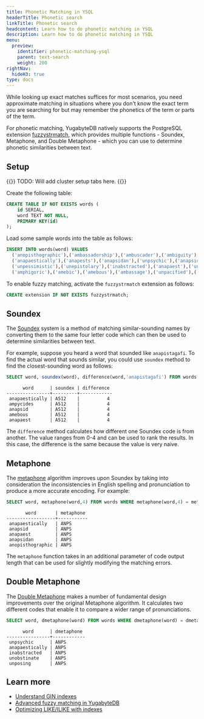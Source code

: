 ```yaml
---
title: Phonetic Matching in YSQL
headerTitle: Phonetic search
linkTitle: Phonetic search
headcontent: Learn how to do phonetic matching in YSQL
description: Learn how to do phonetic matching in YSQL
menu:
  preview:
    identifier: phonetic-matching-ysql
    parent: text-search
    weight: 200
rightNav:
  hideH3: true
type: docs
---
```


While looking up exact matches suffices for most scenarios, you need approximate matching in situations where you don't know the exact term you are searching for but may remember the phonetics of the term or parts of the term.

For phonetic matching, YugabyteDB natively supports the PostgreSQL extension [fuzzystrmatch](https://www.postgresql.org/docs/current/fuzzystrmatch.html), which provides multiple functions - Soundex, Metaphone, and Double Metaphone - which you can use to determine phonetic similarities between text.

## Setup

{{<warning>}}
TODO: Will add cluster setup tabs here.
{{</warning>}}

Create the following table:

```sql
CREATE TABLE IF NOT EXISTS words (
    id SERIAL,
    word TEXT NOT NULL,
    PRIMARY KEY(id)
);
```

Load some sample words into the table as follows:

```sql
INSERT INTO words(word) VALUES 
  ('anopisthographic'),('ambassadorship'),('ambuscader'),('ambiguity'),('ampycides'),
  ('anapaestically'),('anapests'),('anapsidan'),('unpsychic'),('anapsid'),
  ('unpessimistic'),('unepistolary'),('inabstracted'),('anapaest'),('unobstinate'),
  ('amphigoric'),('amebic'),('amebous'),('ambassage'),('unpacified'),('unposing');
```

To enable fuzzy matching, activate the `fuzzystrmatch` extension as follows:

```sql
CREATE extension IF NOT EXISTS fuzzystrmatch;
```

## Soundex

The [Soundex](https://en.wikipedia.org/wiki/Soundex) system is a method of matching similar-sounding names by converting them to the same four letter code which can then be used to determine similarities between text.

For example, suppose you heard a word that sounded like `anapistagafi`. To find the actual word that sounds similar, you could use `soundex` method to find the closest-sounding word as follows:

```sql
SELECT word, soundex(word), difference(word,'anapistagafi') FROM words WHERE soundex(word) = soundex('anapistagafi') limit 5;
```

```output
      word      | soundex | difference
----------------+---------+------------
 anapaestically | A512    |          4
 ampycides      | A512    |          4
 anapsid        | A512    |          4
 amebous        | A512    |          4
 anapaest       | A512    |          4
```

The `difference` method calculates how different one Soundex code is from another. The value ranges from 0-4 and can be used to rank the results. In this case, the difference is the same because the value is very naive.

## Metaphone

The [metaphone](https://en.wikipedia.org/wiki/Metaphone) algorithm improves upon Soundex by taking into consideration the inconsistencies in English spelling and pronunciation to produce a more accurate encoding. For example:

```sql
SELECT word, metaphone(word,4) FROM words WHERE metaphone(word,4) = metaphone('anapistagafi',4) limit 5;
```

```output
       word       | metaphone
------------------+-----------
 anapaestically   | ANPS
 anapsid          | ANPS
 anapaest         | ANPS
 anapsidan        | ANPS
 anopisthographic | ANPS
```

The `metaphone` function takes in an additional parameter of code output length that can be used for slightly modifying the matching errors.

## Double Metaphone

The [Double Metaphone](https://en.wikipedia.org/wiki/Metaphone#Double_Metaphone) makes a number of fundamental design improvements over the original Metaphone algorithm. It calculates two different codes that enable it to compare a wider range of pronunciations.

```sql
SELECT word, dmetaphone(word) FROM words WHERE dmetaphone(word) = dmetaphone('anapistagafi') limit 5;
```

```output
      word      | dmetaphone
----------------+------------
 unpsychic      | ANPS
 anapaestically | ANPS
 inabstracted   | ANPS
 unobstinate    | ANPS
 unposing       | ANPS
 ```

## Learn more

- [Understand GIN indexes](../../../../explore/indexes-constraints/gin/)
- [Advanced fuzzy matching in YugabyteDB](https://www.yugabyte.com/blog/fuzzy-matching-in-yugabytedb/)
- [Optimizing LIKE/ILIKE with indexes](https://www.yugabyte.com/blog/postgresql-like-query-performance-variations/)